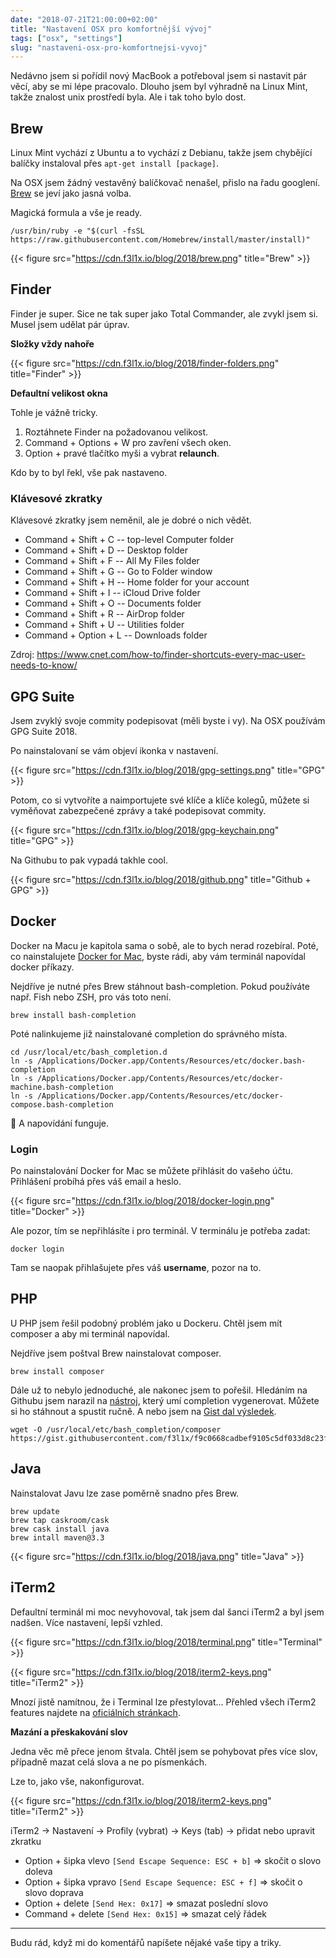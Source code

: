 ```yaml
---
date: "2018-07-21T21:00:00+02:00"
title: "Nastavení OSX pro komfortnější vývoj"
tags: ["osx", "settings"]
slug: "nastaveni-osx-pro-komfortnejsi-vyvoj"
---
```


Nedávno jsem si pořídil nový MacBook a potřeboval jsem si nastavit pár věcí, aby se mi lépe pracovalo. Dlouho
jsem byl výhradně na Linux Mint, takže znalost unix prostředí byla. Ale i tak toho bylo dost.

<!--more-->

## Brew

Linux Mint vychází z Ubuntu a to vychází z Debianu, takže jsem chybějící balíčky instaloval přes `apt-get install [package]`.

Na OSX jsem žádný vestavěný balíčkovač nenašel, přislo na řadu googlení. [Brew](https://brew.sh/) se jeví jako jasná volba.

Magická formula a vše je ready.

```
/usr/bin/ruby -e "$(curl -fsSL https://raw.githubusercontent.com/Homebrew/install/master/install)"
```

{{< figure src="https://cdn.f3l1x.io/blog/2018/brew.png" title="Brew" >}}

## Finder

Finder je super. Sice ne tak super jako Total Commander, ale zvykl jsem si. Musel jsem udělat pár úprav.

**Složky vždy nahoře**

{{< figure src="https://cdn.f3l1x.io/blog/2018/finder-folders.png" title="Finder" >}}

**Defaultní velikost okna**

Tohle je vážně tricky.

1. Roztáhnete Finder na požadovanou velikost.
2. Command + Options + W pro zavření všech oken.
3. Option + pravé tlačítko myši a vybrat **relaunch**.

Kdo by to byl řekl, vše pak nastaveno.

### Klávesové zkratky

Klávesové zkratky jsem neměnil, ale je dobré o nich vědět.

- Command + Shift + C -- top-level Computer folder
- Command + Shift + D -- Desktop folder
- Command + Shift + F -- All My Files folder
- Command + Shift + G -- Go to Folder window
- Command + Shift + H -- Home folder for your account
- Command + Shift + I -- iCloud Drive folder
- Command + Shift + O -- Documents folder
- Command + Shift + R -- AirDrop folder
- Command + Shift + U -- Utilities folder
- Command + Option + L -- Downloads folder

Zdroj: https://www.cnet.com/how-to/finder-shortcuts-every-mac-user-needs-to-know/

## GPG Suite

Jsem zvyklý svoje commity podepisovat (měli byste i vy). Na OSX používám GPG Suite 2018.

Po nainstalovaní se vám objeví ikonka v nastavení.

{{< figure src="https://cdn.f3l1x.io/blog/2018/gpg-settings.png" title="GPG" >}}

Potom, co si vytvoříte a naimportujete své klíče a klíče kolegů, můžete si vyměňovat zabezpečené zprávy a
také podepisovat commity.

{{< figure src="https://cdn.f3l1x.io/blog/2018/gpg-keychain.png" title="GPG" >}}

Na Githubu to pak vypadá takhle cool.

{{< figure src="https://cdn.f3l1x.io/blog/2018/github.png" title="Github + GPG" >}}

## Docker

Docker na Macu je kapitola sama o sobě, ale to bych nerad rozebíral. Poté, co nainstalujete [Docker for Mac](https://docs.docker.com/docker-for-mac/install/), byste rádi, aby vám terminál napovídal docker příkazy.

Nejdříve je nutné přes Brew stáhnout bash-completion. Pokud používáte např. Fish nebo ZSH, pro vás toto není.

```
brew install bash-completion
```

Poté nalinkujeme již nainstalované completion do správného místa.

```
cd /usr/local/etc/bash_completion.d
ln -s /Applications/Docker.app/Contents/Resources/etc/docker.bash-completion
ln -s /Applications/Docker.app/Contents/Resources/etc/docker-machine.bash-completion
ln -s /Applications/Docker.app/Contents/Resources/etc/docker-compose.bash-completion
```

:tada: A napovídání funguje.

### Login

Po nainstalování Docker for Mac se můžete přihlásit do vašeho účtu. Přihlášení probíhá přes váš
email a heslo.

{{< figure src="https://cdn.f3l1x.io/blog/2018/docker-login.png" title="Docker" >}}

Ale pozor, tím se nepřihlásíte i pro terminál. V terminálu je potřeba zadat:

```
docker login
```

Tam se naopak přihlašujete přes váš **username**, pozor na to.

## PHP

U PHP jsem řešil podobný problém jako u Dockeru. Chtěl jsem mít composer a aby mi terminál napovídal.

Nejdříve jsem poštval Brew nainstalovat composer.

```
brew install composer
```

Dále už to nebylo jednoduché, ale nakonec jsem to pořešil. Hledáním na Githubu jsem narazil na [nástroj](https://github.com/bamarni/symfony-console-autocomplete), který umí completion vygenerovat.
Můžete si ho stáhnout a spustit ručně. A nebo jsem na [Gist dal výsledek](https://gist.github.com/f3l1x/f9c0668cadbef9105c5df033d8c23f6e).

```
wget -O /usr/local/etc/bash_completion/composer https://gist.githubusercontent.com/f3l1x/f9c0668cadbef9105c5df033d8c23f6e/raw/5fbeaa6e27202f3520667de22ffcd1fe9f6ac0bf/composer
```

## Java

Nainstalovat Javu lze zase poměrně snadno přes Brew.

```
brew update
brew tap caskroom/cask
brew cask install java
brew intall maven@3.3
```

{{< figure src="https://cdn.f3l1x.io/blog/2018/java.png" title="Java" >}}

## iTerm2

Defaultní terminál mi moc nevyhovoval, tak jsem dal šanci iTerm2 a byl jsem nadšen. Více nastavení, lepší vzhled.

{{< figure src="https://cdn.f3l1x.io/blog/2018/terminal.png" title="Terminal" >}}

{{< figure src="https://cdn.f3l1x.io/blog/2018/iterm2-keys.png" title="iTerm2" >}}

Mnozí jistě namítnou, že i Terminal lze přestylovat... Přehled všech iTerm2 features najdete na [oficiálních stránkach](https://www.iterm2.com/features.html).

**Mazání a přeskakování slov**

Jedna věc mě přece jenom štvala. Chtěl jsem se pohybovat přes více slov, případně mazat celá slova a ne po písmenkách.

Lze to, jako vše, nakonfigurovat.

{{< figure src="https://cdn.f3l1x.io/blog/2018/iterm2-keys.png" title="iTerm2" >}}

iTerm2 -> Nastavení -> Profily (vybrat) -> Keys (tab) -> přidat nebo upravit zkratku

- Option + šipka vlevo `[Send Escape Sequence: ESC + b]` => skočit o slovo doleva
- Option + šipka vpravo `[Send Escape Sequence: ESC + f]` => skočit o slovo doprava
- Option + delete `[Send Hex: 0x17]` => smazat poslední slovo
- Command + delete `[Send Hex: 0x15]` => smazat celý řádek

----

Budu rád, když mi do komentářů napíšete nějaké vaše tipy a triky.
